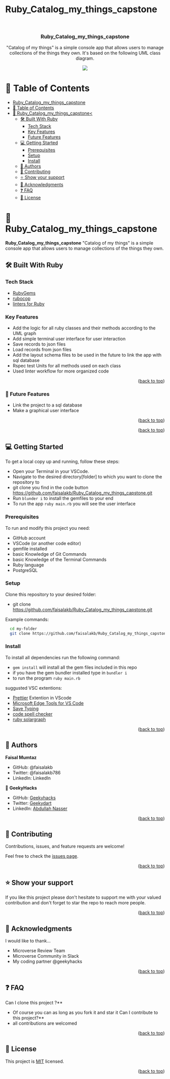 # Ruby_Catalog_my_things_capstone

<a name="readme-top"></a>

<div align="center">
  <br/>

  <h3><b>Ruby_Catalog_my_things_capstone</b></h3>
  <p>"Catalog of my things" is a simple console app that allows users to manage collections of the things they own. It's based on the following UML class diagram. </p>

  <img src='./assets/catalog_of_my_things.png'/>

</div>

# 📗 Table of Contents

- [Ruby_Catalog_my_things_capstone](#Ruby_Catalog_my_things_capstone)
- [📗 Table of Contents](#-table-of-contents)
- [📖 Ruby_Catalog_my_things_capstone< ](#Ruby_Catalog_my_things_capstone)
  - [🛠 Built With Ruby](#-built-with-ruby)
    - [Tech Stack ](#tech-stack-)
    - [Key Features ](#key-features-)
    - [Future Features ](#Future-features-)
  - [💻 Getting Started ](#-getting-started-)
    - [Prerequisites](#prerequisites)
    - [Setup](#setup)
    - [Install](#install)
  - [👥 Authors ](#-authors-)
  - [🤝 Contributing ](#-contributing-)
  - [⭐️ Show your support ](#️-show-your-support-)
  - [🙏 Acknowledgments ](#-acknowledgments-)
  - [❓ FAQ ](#-faq-)
  - [📝 License ](#-license-)

# 📖 Ruby_Catalog_my_things_capstone <a name="about-project"></a>

**Ruby_Catalog_my_things_capstone**
"Catalog of my things" is a simple console app that allows users to manage collections of the things they own.

## 🛠 Built With <a name="built-with-ruby">Ruby</a>

### Tech Stack <a name="tech-stack"></a>

  <ul>
    <li><a href="https://guides.rubygems.org/rubygems-basics/">RubyGems</a></li>
    <li><a href="https://docs.rubocop.org/rubocop/installation.html">rubocop</a></li>
    <li><a href="https://github.com/microverseinc/linters-config/tree/master/ruby">linters for Ruby</a></li>
  </ul>

### Key Features <a name="key-features">

</a>

- Add the logic for all ruby classes and their methods according to the UML graph
- Add simple terminal user interface for user interaction
- Save records to json files
- Load records from json files
- Add the layout schema files to be used in the future to link the app with sql database 
- Rspec test Units for all methods used on each class
- Used linter workflow for more organized code

<p align="right">(<a href="#readme-top">back to top</a>)</p>

### 🔭 Future Features <a name="future-features">

</a>

- Link the project to a sql database
- Make a graphical user interface
 
<p align="right">(<a href="#readme-top">back to top</a>)</p>


<p align="right">(<a href="#readme-top">back to top</a>)</p>

## 💻 Getting Started <a name="getting-started"></a>

To get a local copy up and running, follow these steps:

- Open your Terminal in your VSCode.
- Navigate to the desired directory[folder] to which you want to clone the repository to
- git clone you find in the code button https://github.com/faisalakb/Ruby_Catalog_my_things_capstone.git
- Run `blunder i` to install the gemfiles to your end
- To run the app `ruby main.rb` you will see the user interface 

### Prerequisites

To run and modify this project you need:

- GitHub account
- VSCode (or another code editor)
- gemfile installed
- basic Knowledge of Git Commands
- basic Knowledge of the Terminal Commands
- Ruby language
- PostgreSQL 

### Setup

Clone this repository to your desired folder:

- git clone https://github.com/faisalakb/Ruby_Catalog_my_things_capstone.git

Example commands:

```sh
  cd my-folder
  git clone https://github.com/faisalakb/Ruby_Catalog_my_things_capstone.git

```


### Install

To install all dependencies run the following command:
- `gem install` will install all the gem files included in this repo
- if you have the gem bundler installed type in `bundler i`
- to run the program `ruby main.rb`

suggusted VSC extentions:

- [Prettier](https://marketplace.visualstudio.com/items?itemName=esbenp.prettier-vscode) Extention in VScode
- [Microsoft Edge Tools for VS Code](https://marketplace.visualstudio.com/items?itemName=ms-edgedevtools.vscode-edge-devtools)
- [Save Typing](https://marketplace.visualstudio.com/items?itemName=akhail.save-typing)
- [code spell checker](https://marketplace.visualstudio.com/items?itemName=streetsidesoftware.code-spell-checker)
- [ruby solargraph](https://marketplace.visualstudio.com/items?itemName=castwide.solargraph)


<p align="right">(<a href="#readme-top">back to top</a>)</p>

## 👥 Authors <a name="authors"></a>
 **Faisal Mumtaz**

 - GitHub: @faisalakb
 - Twitter: @faisalakb786
 - LinkedIn: LinkedIn

👤 **GeekyHacks**

- GitHub: [Geekyhacks](https://github.com/GeekyHacks)
- Twitter: [Geekydart](https://twitter.com/GeekyDart)
- LinkedIn: [Abdullah Nasser](https://www.linkedin.com/in/abdullah-nasser-711625268/)

<p align="right">(<a href="#readme-top">back to top</a>)</p>

## 🤝 Contributing <a name="contributing"></a>

Contributions, issues, and feature requests are welcome!

Feel free to check the [issues page](https://github.com/GeekyHacks/Ruby_Catalog_my_things_capstone/issues).

<p align="right">(<a href="#readme-top">back to top</a>)</p>

## ⭐️ Show your support <a name="support"></a>

If you like this project please don't hesitate to support me with your valued contribution and don't forget to star the repo to reach more
people.

<p align="right">(<a href="#readme-top">back to top</a>)</p>

## 🙏 Acknowledgments <a name="acknowledgements"></a>

I would like to thank...
- Microverse Review Team
- Microverse Community in Slack
- My coding partner @geekyhacks

<p align="right">(<a href="#readme-top">back to top</a>)</p>

## ❓ FAQ <a name="faq"></a>

Can I clone this project ?\*\*
- Of course you can as long as you fork it and star it
Can I contribute to this project?\*\*
- all contributions are welcomed 

<p align="right">(<a href="#readme-top">back to top</a>)</p>

## 📝 License <a name="license"></a>

This project is [MIT](LICENSE) licensed.

<p align="right">(<a href="#readme-top">back to top</a>)</p>
